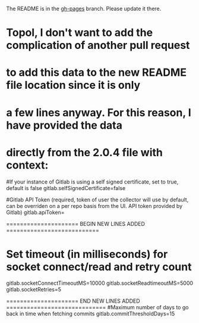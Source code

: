 The README is in the [gh-pages](https://github.com/capitalone/Hygieia/blob/gh-pages/pages/hygieia/collectors/scm/gitlab.md) branch. Please update it there.


# Topol, I don't want to add the complication of another pull request
# to add this data to the new README file location since it is only
# a few lines anyway.  For this reason, I have provided the data
# directly from the 2.0.4 file with context:


#If your instance of Gitlab is using a self signed certificate, set to true, default is false
gitlab.selfSignedCertificate=false

#Gitlab API Token (required, token of user the collector will use by default, can be overriden on a per repo basis from the UI. API token provided by Gitlab)
gitlab.apiToken=

===================== BEGIN NEW LINES ADDED ===========================
# Set timeout (in milliseconds) for socket connect/read and retry count
gitlab.socketConnectTimeoutMS=10000
gitlab.socketReadtimeoutMS=5000
gitlab.socketRetries=5

===================== END NEW LINES ADDED =============================
#Maximum number of days to go back in time when fetching commits
gitlab.commitThresholdDays=15
